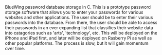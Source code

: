 BlueWing password database storage in C. This is a prototype password storage software that allows you to enter your passwords for various websites and other applications. The user should be to enter their various passwords into the database. From there, the user should be able to access their passwords in an ever expanding list that classifies their website data into catagories such as 'arts', 'technology', etc. This will be deployed on the iPhone and iPad first, and later will be deployed on Rasberry Pi as well as other popular platforms. The process is slow, but it will gain momentum over time.

